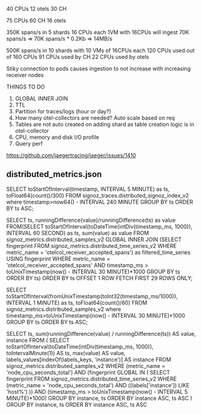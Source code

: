 40 CPUs
12 otels
30 CH


75 CPUs
60 CH
16 otels



350K spans/s in 5 shards 16 CPUs each
1VM with 16CPUs will ingest 70K spans/s => 70K spans/s * 0.2Kb => 14MB/s




500K spans/s in 10 shards with 10 VMs of 16CPUs each
120 CPUs used out of 160 CPUs
91 CPUs used by CH
22 CPUs used by otels

Stiky connection to pods causes ingestion to not increase with increasing receiver nodes


THINGS TO DO
1. GLOBAL INNER JOIN
2. TTL
3. Partition for traces/logs (hour or day?)
4. How many otel-collectors are needed? Auto scale based on req
5. Tables are not auto created on adding shard as table creation logic is in otel-collector
6. CPU, memory and disk I/O profile
7. Query perf

https://github.com/jaegertracing/jaeger/issues/1410


## distributed_metrics.json

SELECT  toStartOfInterval(timestamp, INTERVAL 5 MINUTE) as ts, toFloat64(count()/300) FROM signoz_traces.distributed_signoz_index_v2 where timestamp>now64() - INTERVAL 240 MINUTE GROUP BY ts ORDER BY ts ASC;

SELECT  ts, runningDifference(value)/runningDifference(ts) as value FROM(SELECT  toStartOfInterval(toDateTime(intDiv(timestamp_ms, 1000)), INTERVAL 60 SECOND) as ts, sum(value) as value FROM signoz_metrics.distributed_samples_v2 GLOBAL INNER JOIN (SELECT  fingerprint FROM signoz_metrics.distributed_time_series_v2 WHERE metric_name = 'otelcol_receiver_accepted_spans') as filtered_time_series USING fingerprint WHERE metric_name = 'otelcol_receiver_accepted_spans' AND timestamp_ms > toUnixTimestamp(now() - INTERVAL 30 MINUTE)*1000 GROUP BY ts ORDER BY  ts) ORDER BY ts OFFSET 1 ROW FETCH FIRST 29 ROWS ONLY;


SELECT  toStartOfInterval(fromUnixTimestamp(toInt32(timestamp_ms/1000)), INTERVAL 1 MINUTE) as ts, toFloat64(count()/60) FROM signoz_metrics.distributed_samples_v2 where timestamp_ms>toUnixTimestamp(now() - INTERVAL 30 MINUTE)*1000 GROUP BY ts ORDER BY ts ASC;


SELECT
    ts,
    sum(runningDifference(value) / runningDifference(ts)) AS value,
    instance
FROM
(
    SELECT
        toStartOfInterval(toDateTime(intDiv(timestamp_ms, 1000)), toIntervalMinute(1)) AS ts,
        max(value) AS value,
        labels_values[indexOf(labels_keys, 'instance')] AS instance
    FROM signoz_metrics.distributed_samples_v2
    WHERE (metric_name = 'node_cpu_seconds_total') AND (fingerprint GLOBAL IN (
        SELECT fingerprint
        FROM signoz_metrics.distributed_time_series_v2
        WHERE (metric_name = 'node_cpu_seconds_total') AND ((labels['instance']) LIKE 'host%')
    )) AND (timestamp_ms > toUnixTimestamp(now() - INTERVAL 5 MINUTE)*1000)
    GROUP BY
        instance,
        ts
    ORDER BY
        instance ASC,
        ts ASC
)
GROUP BY
    instance,
    ts
ORDER BY
    instance ASC,
    ts ASC